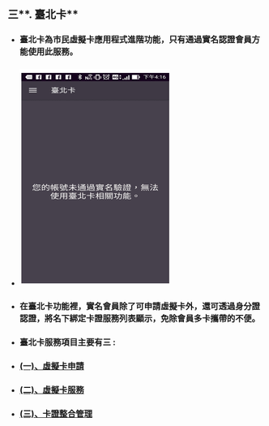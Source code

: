 ## 三**. 臺北卡**

* ### 臺北卡為市民虛擬卡應用程式進階功能，只有通過實名認證會員方能使用此服務。
* ### ![](/assets/台北卡服務限制.png)
* ### 在臺北卡功能裡，實名會員除了可申請虛擬卡外，還可透過身分證認證，將名下綁定卡證服務列表顯示，免除會員多卡攜帶的不便。
* ### 臺北卡服務項目主要有三 :
* ### [\(一\)、虛擬卡申請](/chapter2/4e09-hui-yuan-zi-liao-wei-hu/4e0029-xu-ni-qia.md)
* ### [\(二\)、虛擬卡服務](/二、虛擬卡服務)
* ### [\(三\)、卡證整合管理](#三、卡證整合管理)

### 

### 



